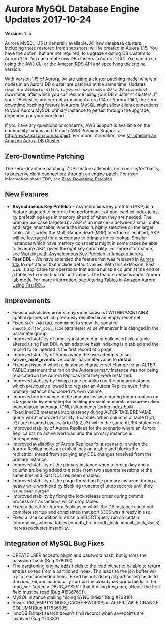 # Aurora MySQL Database Engine Updates 2017\-10\-24<a name="AuroraMySQL.Updates.20171024"></a>

**Version:** 1\.15

Aurora MySQL 1\.15 is generally available\. All new database clusters, including those restored from snapshots, will be created in Aurora 1\.15\. You have the option, but are not required, to upgrade existing DB clusters to Aurora 1\.15\. You can create new DB clusters in Aurora 1\.14\.1\. You can do so using the AWS CLI or the Amazon RDS API and specifying the engine version\.

With version 1\.15 of Aurora, we are using a cluster patching model where all nodes in an Aurora DB cluster are patched at the same time\. Updates require a database restart, so you will experience 20 to 30 seconds of downtime, after which you can resume using your DB cluster or clusters\. If your DB clusters are currently running Aurora 1\.14 or Aurora 1\.14\.1, the zero\-downtime patching feature in Aurora MySQL might allow client connections to your Aurora MySQL primary instance to persist through the upgrade, depending on your workload\.

If you have any questions or concerns, AWS Support is available on the community forums and through AWS Premium Support at [http://aws\.amazon\.com/support](http://aws.amazon.com/support)\. For more information, see [Maintaining an Amazon Aurora DB Cluster](USER_UpgradeDBInstance.Maintenance.md)\.

## Zero\-Downtime Patching<a name="AuroraMySQL.Updates.20171024.ZDP"></a>

The zero\-downtime patching \(ZDP\) feature attempts, on a *best\-effort* basis, to preserve client connections through an engine patch\. For more information about ZDP, see [Zero\-Downtime Patching](AuroraMySQL.Updates.md#AuroraMySQL.Updates.ZDP)\. 

## New Features<a name="AuroraMySQL.Updates.20171024.New"></a>
+ **Asynchronous Key Prefetch** – Asynchronous key prefetch \(AKP\) is a feature targeted to improve the performance of non\-cached index joins, by prefetching keys in memory ahead of when they are needed\. The primary use case targeted by AKP is an index join between a small outer and large inner table, where the index is highly selective on the larger table\. Also, when the Multi\-Range Read \(MRR\) interface is enabled, AKP will be leveraged for a secondary to primary index lookup\. Smaller instances which have memory constraints might in some cases be able to leverage AKP, given the right key cardinality\. For more information, see [Working with Asynchronous Key Prefetch in Amazon Aurora](AuroraMySQL.BestPractices.md#Aurora.BestPractices.AKP)\.
+ **Fast DDL** – We have extended the feature that was released in [Aurora 1\.13](AuroraMySQL.Updates.20170515.md) to operations that include default values\. With this extension, Fast DDL is applicable for operations that add a nullable column at the end of a table, with or without default values\. The feature remains under Aurora lab mode\. For more information, see [Altering Tables in Amazon Aurora Using Fast DDL](AuroraMySQL.Managing.FastDDL.md)\.

## Improvements<a name="AuroraMySQL.Updates.20171024.Improvements"></a>
+ Fixed a calculation error during optimization of WITHIN/CONTAINS spatial queries which previously resulted in an empty result set\.
+ Fixed `SHOW VARIABLE` command to show the updated `innodb_buffer_pool_size` parameter value whenever it is changed in the parameter group\.
+ Improved stability of primary instance during bulk insert into a table altered using Fast DDL when adaptive hash indexing is disabled and the record to be inserted is the first record of a page\.
+ Improved stability of Aurora when the user attempts to set **server\_audit\_events** DB cluster parameter value to **default**\.
+ Fixed an issue in which a database character set change for an ALTER TABLE statement that ran on the Aurora primary instance was not being replicated on the Aurora Replicas until they were restarted\.
+ Improved stability by fixing a race condition on the primary instance which previously allowed it to register an Aurora Replica even if the primary instance had closed its own volume\.
+ Improved performance of the primary instance during index creation on a large table by changing the locking protocol to enable concurrent data manipulation language \(DML\) statements during index build\.
+ Fixed InnoDB metadata inconsistency during ALTER TABLE RENAME query which improved stability\. Example: When columns of table t1\(c1, c2\) are renamed cyclically to t1\(c2,c3\) within the same ALTER statement\.
+ Improved stability of Aurora Replicas for the scenario where an Aurora Replica has no active workload and the primary instance is unresponsive\.
+ Improved availability of Aurora Replicas for a scenario in which the Aurora Replica holds an explicit lock on a table and blocks the replication thread from applying any DDL changes received from the primary instance\.
+ Improved stability of the primary instance when a foreign key and a column are being added to a table from two separate sessions at the same time and Fast DDL has been enabled\.
+ Improved stability of the purge thread on the primary instance during a heavy write workload by blocking truncate of undo records until they have been purged\.
+ Improved stability by fixing the lock release order during commit process of transactions which drop tables\.
+ Fixed a defect for Aurora Replicas in which the DB instance could not complete startup and complained that port 3306 was already in use\.
+ Fixed a race condition in which a SELECT query run on certain information\_schema tables \(innodb\_trx, innodb\_lock, innodb\_lock\_waits\) increased cluster instability\.

## Integration of MySQL Bug Fixes<a name="AuroraMySQL.Updates.20171024.BugFixes"></a>
+ CREATE USER accepts plugin and password hash, but ignores the password hash \(Bug \#78033\)
+ The partitioning engine adds fields to the read bit set to be able to return entries sorted from a partitioned index\. This leads to the join buffer will try to read unneeded fields\. Fixed by not adding all partitioning fields to the read\_set,but instead only sort on the already set prefix fields in the read\_set\. Added a DBUG\_ASSERT that if doing key\_cmp, at least the first field must be read \(Bug \#16367691\)\.
+ MySQL instance stalling "doing SYNC index" \(Bug \#73816\)
+ Assert RBT\_EMPTY\(INDEX\_CACHE\->WORDS\) in ALTER TABLE CHANGE COLUMN \(Bug \#17536995\)
+ InnoDB Fulltext search doesn't find records when savepoints are involved \(Bug \#70333\)